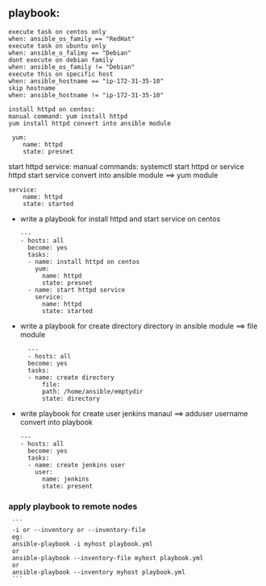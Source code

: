 ## playbook: 
```
execute task on centos only 
when: ansible_os_family == "RedHat"
execute task on ubuntu only
when: ansible_o_falimy == "Debian"
dont execute on debian family
when: ansible_os_family != "Debian"
execute this on specific host
when: ansible_hostname == "ip-172-31-35-10"
skip hostname 
when: ansible_hostname != "ip-172-31-35-10"
```
```
install httpd on centos: 
manual command: yum install httpd
yum install httpd convert into ansible module
```
```
 yum:
    name: httpd
    state: presnet
```
start httpd service:
manual commands: systemctl start httpd or service httpd start
service convert into ansible module ==> yum module
```
service:
    name: httpd
    state: started
```
* write a playbook for install httpd and start service on centos
  ```
  ---
  - hosts: all
    become: yes
    tasks:
    - name: install httpd on centos
      yum:
        name: httpd
        state: presnet
    - name: start httpd service
      service:
        name: httpd
        state: started
  ```
* write a playbook for create directory
   directory in ansible module  ==> file module
  ```
    ---
    - hosts: all
    become: yes
    tasks:
    - name: create directory
        file: 
        path: /home/ansible/emptydir
        state: directory
  ```
* write playbook for create user jenkins
  manaul ==> adduser username
  convert into playbook 
  ```
  ---
  - hosts: all
    become: yes
    tasks:
    - name: create jenkins user
      user:
        name: jenkins
        state: present
  ```
### apply playbook to remote nodes
     ```
     -i or --inventory or --inventory-file 
     eg: 
     ansible-playbook -i myhost playbook.yml
     or
     ansible-playbook --inventory-file myhost playbook.yml
     or
     ansible-playbook --inventory myhost playbook.yml
     ```